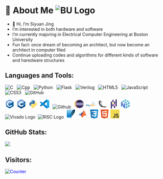 # 💫 About Me  <img src="https://github.com/ChingSsuyuan/Flexium/blob/0261c4ef8771b28afeff22f49d64e19b3ee43c65/Boston_University_wordmark.svg.png" alt="BU Logo" width="70" height="30"/>

- 👋 Hi, I’m Siyuan Jing
- I’m interested in both hardware and software
- I’m currently majoring in Electrical Computer Engineering at Boston University
- Fun fact: once dream of becoming an architect, but now become an architect in computer filed
- Continue uploading codes and algorithms for different kinds of software and haredware structures

## Languages and Tools:
  ![C](https://img.shields.io/badge/-C-black?logo=c&style=social)&nbsp;&nbsp;
  ![Cpp](https://img.shields.io/badge/-Cpp-black?logo=c%2B%2B&style=social)&nbsp;&nbsp;
  ![Python](https://img.shields.io/badge/-Python-black?logo=Python&style=social)&nbsp;&nbsp;
  ![Flask](https://img.shields.io/badge/-Flask-yellow?logo=Flask&style=social)&nbsp;&nbsp;
  ![Verilog](https://img.shields.io/badge/-Verilog-yellow?logo=V&style=social)&nbsp;&nbsp;
![HTML5](https://img.shields.io/badge/-HTML5-black?logo=html5&style=social)&nbsp;&nbsp;
![JavaScript](https://img.shields.io/badge/-JavaScript-black?logo=javascript&style=social)&nbsp;&nbsp;
![CSS3](https://img.shields.io/badge/-CSS3-black?logo=css3&style=social)&nbsp;&nbsp;
![GitHub](https://img.shields.io/badge/-GitHub-black?logo=github&style=social)&nbsp;&nbsp;

<img src="https://raw.githubusercontent.com/devicons/devicon/master/icons/c/c-original.svg" alt="C" width="30" height="30" />&nbsp;
<img src="https://raw.githubusercontent.com/devicons/devicon/master/icons/cplusplus/cplusplus-original.svg" alt="C++" width="30" height="30" />&nbsp;
<img src="https://raw.githubusercontent.com/devicons/devicon/master/icons/python/python-original.svg" alt="Python" width="30" height="30" />&nbsp;
<img src="https://raw.githubusercontent.com/devicons/devicon/1119b9f84c0290e0f0b38982099a2bd027a48bf1/icons/vscode/vscode-original.svg" alt="VSCode" width="30" height="30"/> &nbsp;
<img src= https://github.com/ChingSsuyuan/Flexium/blob/9afd4967c69f386ec82487da61afd20eb1e71ae1/GitHub_Invertocat_Logo.svg.png alt="Github" width="30" height="30"/> &nbsp; 
<img src="https://raw.githubusercontent.com/devicons/devicon/master/icons/eclipse/eclipse-original.svg" alt="Eclipse" width="30" height="30" />&nbsp;
<img src="https://raw.githubusercontent.com/devicons/devicon/master/icons/mysql/mysql-original-wordmark.svg" alt="mysql" width="30" height="30" />&nbsp;
<img src="https://raw.githubusercontent.com/devicons/devicon/master/icons/flask/flask-original.svg" alt="javascript" width="30" height="30" />&nbsp;
<img src="https://raw.githubusercontent.com/devicons/devicon/master/icons/pandas/pandas-original.svg" alt="MATLAB" width="30" height="30" />&nbsp;
<img src="https://raw.githubusercontent.com/devicons/devicon/master/icons/numpy/numpy-original.svg" alt="NumPy" width="30" height="30" />&nbsp;
<img src="https://github.com/ChingSsuyuan/Flexium/blob/8d425aab370cd45a1b93e01ae1b3fc13cdedc22f/XilinxVivado_Logo.jpg" alt="Vivado Logo" width="100" height="35"/>&nbsp;
<img src=https://github.com/ChingSsuyuan/Flexium/blob/e89aed3900531dd2786501271b001727dae63314/RISC-V-logo.svg.png alt="RISC Logo" width="120" height="30"/>&nbsp;
<img src="https://raw.githubusercontent.com/devicons/devicon/master/icons/sqlite/sqlite-original.svg" alt="SQLite" width="30" height="30" />&nbsp;
<img src="https://raw.githubusercontent.com/devicons/devicon/master/icons/matlab/matlab-original.svg" alt="MATLAB" width="30" height="30" />&nbsp;
<img src="https://raw.githubusercontent.com/devicons/devicon/master/icons/css3/css3-original.svg" alt="CSS" width="30" height="30" />
<img src="https://raw.githubusercontent.com/devicons/devicon/master/icons/html5/html5-original.svg" alt="HTML" width="30" height="30" />
<img src="https://raw.githubusercontent.com/devicons/devicon/master/icons/javascript/javascript-original.svg" alt="javascript" width="30" height="30" />&nbsp;


 
## GitHub Stats:

<div align="left">
<img src="https://github-readme-stats.vercel.app/api/top-langs/?username=ChingSsuyuan&theme=shadow_blue&layout=compact"width="45%"/> 
</div>  

## Visitors:
<div style="color: blue;">
    <img src="https://profile-counter.glitch.me/ChingSsuyuan/count.svg" alt="Counter" />
</div>
